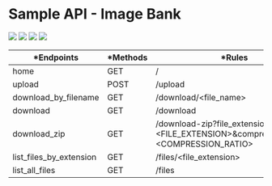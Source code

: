 # Sample API - Image Bank 
<p align="left">
<img src="https://img.shields.io/static/v1?style=plastic&logo=checkio&label=Status&message=Grade Waiting&color=yellow"/>
<img src="https://img.shields.io/static/v1?style=plastic&logo=python&label=Python&message=3.6&color=blue"/>
<img src="https://img.shields.io/static/v1?style=plastic&logo=linux&label=Linux&message=Shell&color=lightgrey"/>
<img src="https://img.shields.io/static/v1?style=plastic&logo=html5&label=HTML5&message= &color=red"/>
</p>

  
|*Endpoints              | *Methods | *Rules |
|------------------------|----------|-----------|
|home                    |GET       |/|
|upload                  |POST      |/upload|
|download_by_filename    |GET       |/download/<file_name>|
|download                |GET       |/download|
|download_zip            |GET       |/download-zip?file_extension=<FILE_EXTENSION>&compression_ratio=<COMPRESSION_RATIO>|
|list_files_by_extension |GET       |/files/<file_extension>|
|list_all_files          |GET       |/files|
